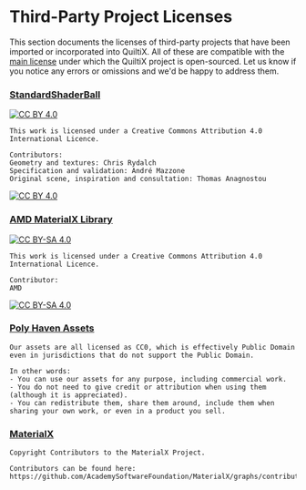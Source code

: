 # Third-Party Project Licenses

This section documents the licenses of third-party projects that have been imported or incorporated into QuiltiX.  All of these are compatible with the [main license](LICENSE) under which the QuiltiX project is open-sourced.  Let us know if you notice any errors or omissions and we'd be happy to address them.

<!-- TODO Make StandardShaderBall work -->
### [StandardShaderBall](https://github.com/crydalch/assets/tree/shaderball/full_assets/StandardShaderBall) 
<!-- TODO exchange for https://github.com/usd-wg/assets/tree/shaderball/full_assets/StandardShaderBall as soon as merged -->
[![CC BY 4.0][cc-by-shield]][cc-by]  
```
This work is licensed under a Creative Commons Attribution 4.0 International Licence.  

Contributors:  
Geometry and textures: Chris Rydalch
Specification and validation: André Mazzone
Original scene, inspiration and consultation: Thomas Anagnostou
```

[![CC BY 4.0][cc-by-image]][cc-by]  

### [AMD MaterialX Library](https://matlib.gpuopen.com/main/materials/allsrc/QuiltiX/resources/materials)
[![CC BY-SA 4.0][cc-by-sa-shield]][cc-by-sa]  
```
This work is licensed under a Creative Commons Attribution 4.0 International Licence.  

Contributor:
AMD
```
[![CC BY-SA 4.0][cc-by-sa-image]][cc-by-sa]

### [Poly Haven Assets](https://polyhaven.com/)
```
Our assets are all licensed as CC0, which is effectively Public Domain even in jurisdictions that do not support the Public Domain.

In other words:
- You can use our assets for any purpose, including commercial work.
- You do not need to give credit or attribution when using them (although it is appreciated).
- You can redistribute them, share them around, include them when sharing your own work, or even in a product you sell.
```


### [MaterialX](http://www.materialx.org/)
```
Copyright Contributors to the MaterialX Project. 

Contributors can be found here:
https://github.com/AcademySoftwareFoundation/MaterialX/graphs/contributors
```

<!-- badges, images, links, shields etc. -->
[cc-by]: http://creativecommons.org/licenses/by/4.0/
[cc-by-image]: https://i.creativecommons.org/l/by/4.0/88x31.png
[cc-by-shield]: https://img.shields.io/badge/License-CC%20BY%204.0-lightgrey.svg

[cc-by-sa]: http://creativecommons.org/licenses/by-sa/4.0/
[cc-by-sa-image]: https://licensebuttons.net/l/by-sa/4.0/88x31.png
[cc-by-sa-shield]: https://img.shields.io/badge/License-CC%20BY--SA%204.0-lightgrey.svg